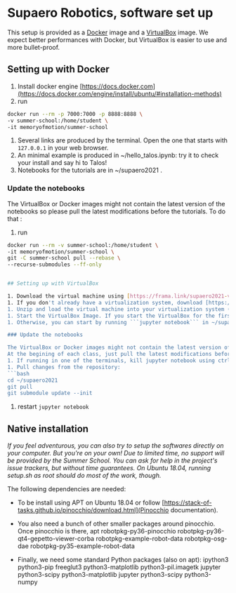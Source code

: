 # Supaero Robotics, software set up

This setup is provided as a [Docker](https://www.docker.com/) image and a [VirtualBox](https://www.virtualbox.org/)
image. We expect better performances with Docker, but VirtualBox is easier to use and more bullet-proof.

## Setting up with Docker

1. Install docker engine [https://docs.docker.com](https://docs.docker.com/engine/install/ubuntu/#installation-methods) 
1. run
```bash
docker run --rm -p 7000:7000 -p 8888:8888 \
-v summer-school:/home/student \
-it memoryofmotion/summer-school
```
1. Several links are produced by the terminal. Open the one that starts with `127.0.0.1` in your web browser.
1. An minimal example is produced in ~/hello_talos.ipynb: try it to check your install and say hi to Talos!
1. Notebooks for the tutorials are in ~/supaero2021 .


### Update the notebooks

The VirtualBox or Docker images might not contain the latest version of the notebooks so please pull the latest modifications before the tutorials. To do that :
1. run
```bash
docker run --rm -v summer-school:/home/student \
-it memoryofmotion/summer-school \
git -C summer-school pull --rebase \
--recurse-submodules --ff-only


## Setting up with VirtualBox

1. Download the virtual machine using [https://frama.link/supaero2021-vbox](this link).
1. If you don't already have a virtualization system, download [https://www.virtualbox.org/](https://www.virtualbox.org/).
1. Unzip and load the virtual machine into your virtualization system (the virtual machine is in an open format and should be read by any kind of virtualization system).
1. Start the VirtualBox Image. If you start the VirtualBox for the first time, everything should be already running with the test notebook ~/summer-school/setup/load_talos.ipynb. Say Hi to Talos!
1. Otherwise, you can start by running ```jupyter notebook``` in ~/supaero2021 . Notebooks for the tutorials are in this folder.

### Update the notebooks

The VirtualBox or Docker images might not contain the latest version of the notebooks.
At the begining of each class, just pull the latest modifications before the tutorials. To do that :
1. If running in one of the terminals, kill jupyter notebook using ctrl+C.
1. Pull changes from the repository:
```bash
cd ~/supaero2021
git pull
git submodule update --init
```
1. restart ```jupyter notebook```


## Native installation

*If you feel adventurous, you can also try to setup the softwares directly on your computer. But you're on your own! Due
to limited time, no support will be provided by the Summer School. You can ask for help in the project's issue trackers,
but without time guarantees. On Ubuntu 18.04, running setup.sh as root should do most of the work, though.*

The following dependencies are needed:

- To be install using APT on Ubuntu 18.04 or follow [https://stack-of-tasks.github.io/pinocchio/download.html](Pinocchio documentation).

- You also need a bunch of other smaller packages around pinocchio. Once pinocchio is there, apt robotpkg-py36-pinocchio robotpkg-py36-qt4-gepetto-viewer-corba robotpkg-example-robot-data robotpkg-osg-dae robotpkg-py35-example-robot-data

- Finally, we need some standard Python packages (also on apt): ipython3 python3-pip freeglut3 python3-matplotlib python3-pil.imagetk jupyter python3-scipy python3-matplotlib jupyter python3-scipy python3-numpy 
